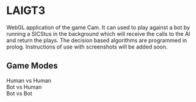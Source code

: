 # LAIGT3

WebGL application of the game Cam.
It can used to play against a bot by running a SICStus in the background which will receive the calls to the AI and return the plays.
The decision based algorithms are programmed in prolog.
Instructions of use with screenshots will be added soon.

## Game Modes

Human vs Human  
Bot vs Human  
Bot vs Bot  


